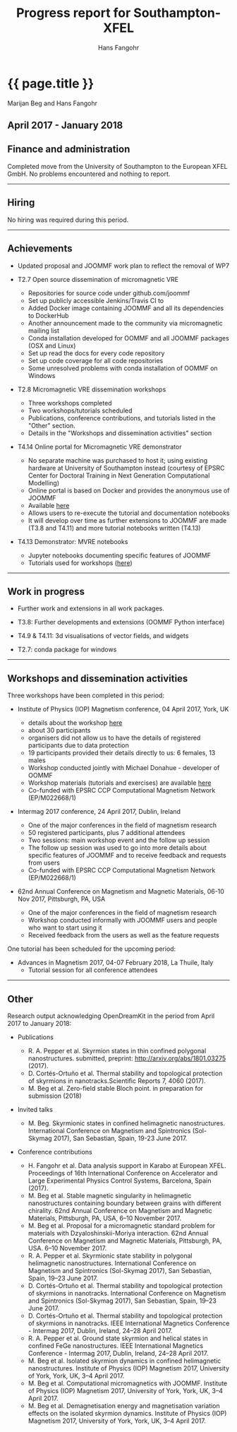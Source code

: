 ﻿---
layout: page
title: "Progress report for Southampton-XFEL"
theme: white
transition: none
author: Hans Fangohr
period: Reporting period from April 2017 to June 2018
---

# {{ page.title }}

Marijan Beg and Hans Fangohr

April 2017 - January 2018
---

## Finance and administration

Completed move from the University of Southampton to the European XFEL GmbH. No problems encountered and nothing to report.

---
## Hiring

No hiring was required during this period.

---
## Achievements

* Updated proposal and JOOMMF work plan to reflect the removal of WP7

* T2.7 Open source dissemination of micromagnetic VRE
    * Repositories for source code under github.com/joommf
    * Set up publicly accessible Jenkins/Travis CI to
    * Added Docker image containing JOOMMF and all its dependencies to DockerHub
    * Another announcement made to the community via micromagnetic mailing list
    * Conda installation developed for OOMMF and all JOOMMF packages
      (OSX and Linux)
    * Set up read the docs for every code repository
    * Set up code coverage for all code repositories
    * Some unresolved problems with conda installation of OOMMF on
      Windows

* T2.8 Micromagnetic VRE dissemination workshops
    * Three workshops completed
    * Two workshops/tutorials scheduled
    * Publications, conference contributions, and tutorials listed in the "Other" section.
    * Details in the "Workshops and dissemination activities" section


* T4.14 Online portal for Micromagnetic VRE demonstrator
    * No separate machine was purchased to host it; using existing
      hardware at University of Southampton instead (courtesy of EPSRC
      Center for Doctoral Training in Next Generation Computational Modelling)
    * Online portal is based on Docker and provides the anonymous use of JOOMMF
    * Available [here](https://tryjoommf.soton.ac.uk)
    * Allows users to re-execute the tutorial and documentation notebooks
    * It will develop over time as further extensions to JOOMMF are made (T3.8 and T4.11) and more tutorial notebooks written (T4.13)

* T4.13 Demonstrator: MVRE notebooks
    * Jupyter notebooks documenting specific features of JOOMMF
    * Tutorials used for workshops ([here](https://github.com/joommf/tutorial))

---
## Work in progress

* Further work and extensions in all work packages.

* T3.8: Further developments and extensions (OOMMF Python interface)

* T4.9 & T4.11: 3d visualisations of vector fields, and widgets

* T2.7: conda package for windows

---
## Workshops and dissemination activities

Three workshops have been completed in this period:

* Institute of Physics (IOP) Magnetism conference, 04 April 2017, York, UK
    * details about the workshop [here](http://magnetism2017.iopconfs.org/OOMMF)
    * about 30 participants
    * organisers did not allow us to have the details of registered participants due to data protection
    * 19 participants provided their details directly to us: 6 females, 13 males
    * Workshop conducted jointly with Michael Donahue - developer of OOMMF
    * Workshop materials (tutorials and exercises) are available [here](https://github.com/joommf/tutorial/tree/master/workshops/2017-04-05-IOPMagnetism2017)
    * Co-funded with EPSRC CCP Computational Magnetism Network (EP/M022668/1)

* Intermag 2017 conference, 24 April 2017, Dublin, Ireland
    * One of the major conferences in the field of magnetism research
    * 50 registered participants, plus 7 additional attendees
    * Two sessions: main workshop event and the follow up session
    * The follow up session was used to go into more details about specific features of JOOMMF and to receive feedback and requests from users
    * Co-funded with EPSRC CCP Computational Magnetism Network (EP/M022668/1)

* 62nd Annual Conference on Magnetism and Magnetic Materials, 06-10 Nov 2017, Pittsburgh, PA, USA
    * One of the major conferences in the field of magnetism research
    * Workshop conducted informally with JOOMMF users and people who want to start using it
    * Received feedback from the users as well as the feature requests

One tutorial has been scheduled for the upcoming period:

* Advances in Magnetism 2017, 04-07 February 2018, La Thuile, Italy
    * Tutorial session for all conference attendees

---
## Other

Research output acknowledging OpenDreamKit in the period from April 2017 to January 2018:

* Publications
    * R. A. Pepper et al. Skyrmion states in thin confined polygonal nanostructures. submitted, preprint:  http://arxiv.org/abs/1801.03275 (2017).
    * D. Cortés-Ortuño et al. Thermal stability and topological protection of skyrmions in nanotracks.Scientific Reports 7, 4060 (2017).
    * M. Beg et al. Zero-field stable Bloch point. in preparation for submission (2018)

* Invited talks
    * M. Beg. Skyrmionic states in confined helimagnetic nanostructures. International Conference on Magnetism and Spintronics (Sol-Skymag 2017), San Sebastian, Spain, 19-23 June 2017.

* Conference contributions
    * H. Fangohr et al. Data analysis support in Karabo at European XFEL. Proceedings of 16th International Conference on Accelerator and Large Experimental Physics Control Systems, Barcelona, Spain (2017).
    * M. Beg et al. Stable magnetic singularity in helimagnetic nanostructures containing boundary between grains with different chirality. 62nd Annual Conference on Magnetism and Magnetic Materials, Pittsburgh, PA, USA, 6–10 November 2017.
    * M. Beg et al. Proposal for a micromagnetic standard problem for materials with Dzyaloshinskii-Moriya interaction. 62nd Annual Conference on Magnetism and Magnetic Materials, Pittsburgh, PA, USA. 6–10 November 2017.
    * R. A. Pepper et al. Skyrmionic state stability in polygonal helimagnetic nanostructures. International Conference on Magnetism and Spintronics (Sol-Skymag 2017), San Sebastian, Spain, 19–23 June 2017.
    * D. Cortés-Ortuño et al. Thermal stability and topological protection of skyrmions in nanotracks. International Conference on Magnetism and Spintronics (Sol-Skymag 2017), San Sebastian, Spain, 19–23 June 2017.
    * D. Cortés-Ortuño et al. Thermal stability and topological protection of skyrmions in nanotracks. IEEE International Magnetics Conference - Intermag 2017, Dublin, Ireland, 24–28 April 2017.
    * R. A. Pepper et al. Ground state skyrmion and helical states in confined FeGe nanostructures. IEEE International Magnetics Conference - Intermag 2017, Dublin, Ireland, 24–28 April 2017.
    * M. Beg et al. Isolated skyrmion dynamics in confined helimagnetic nanostructures. Institute of Physics (IOP) Magnetism 2017, University of York, York, UK, 3–4 April 2017.
    * M. Beg et al. Computational micromagnetics with JOOMMF. Institute of Physics (IOP) Magnetism 2017, University of York, York, UK, 3–4 April 2017.
    * M. Beg et al. Demagnetisation energy and magnetisation variation effects on the isolated skyrmion dynamics. Institute of Physics (IOP) Magnetism 2017, University of York, York, UK, 3–4 April 2017.

</section>
